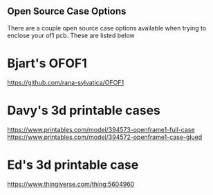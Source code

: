 ## Open Source Case Options

There are a couple open source case options available when trying to enclose your of1 pcb. These are listed below

# Bjart's OFOF1

https://github.com/rana-sylvatica/OFOF1

# Davy's 3d printable cases

https://www.printables.com/model/394573-openframe1-full-case
https://www.printables.com/model/394572-openframe1-case-glued

# Ed's 3d printable case

https://www.thingiverse.com/thing:5604960
